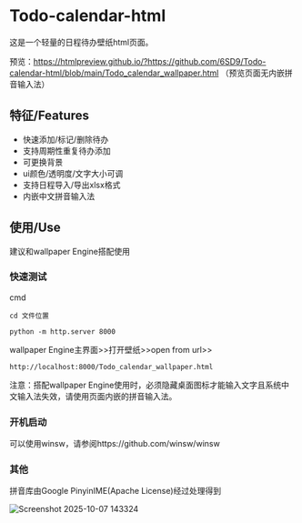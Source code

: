 # Todo-calendar-html
这是一个轻量的日程待办壁纸html页面。

预览：https://htmlpreview.github.io/?https://github.com/6SD9/Todo-calendar-html/blob/main/Todo_calendar_wallpaper.html
（预览页面无内嵌拼音输入法）

## 特征/Features
- 快速添加/标记/删除待办
- 支持周期性重复待办添加
- 可更换背景
- ui颜色/透明度/文字大小可调
- 支持日程导入/导出xlsx格式
- 内嵌中文拼音输入法

## 使用/Use
建议和wallpaper Engine搭配使用
### 快速测试
cmd
```
cd 文件位置
```
```
python -m http.server 8000
```
wallpaper Engine主界面>>打开壁纸>>open from url>>
```
http://localhost:8000/Todo_calendar_wallpaper.html
```
注意：搭配wallpaper Engine使用时，必须隐藏桌面图标才能输入文字且系统中文输入法失效，请使用页面内嵌的拼音输入法。

### 开机启动
可以使用winsw，请参阅https://github.com/winsw/winsw

### 其他
拼音库由Google PinyinIME(Apache License)经过处理得到

![Screenshot 2025-10-07 143324 ](https://github.com/user-attachments/assets/ebc55342-bb6b-473c-b701-712f9f2e98bb)

